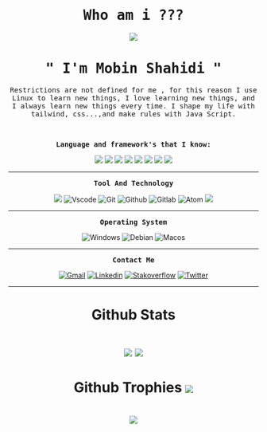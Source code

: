 <p align="center"><h1 align="center"><samp>Who am i ???</samp></h1></p>
<p align="center"><img src="https://user-images.githubusercontent.com/71524940/140406669-70728590-5b8b-4186-8fe9-36908a1bb3cc.gif"/></p>
<p align="center"><h1 align="center"><samp>" I'm Mobin Shahidi "</samp></h1></p>
<p align="center"><samp>Restrictions are not defined for me , for this reason I use Linux to learn new things, I love learning new things, and I always learn new things every time. I shape my life with tailwind, css...,and make rules with Java Script.</samp></p>
<br />
<p align="center"><samp><strong>Language and framework's that I know:</strong></samp></p>
<p align="center"> 
<img src="https://img.shields.io/badge/html5-%23E34F26.svg?style=flat-square&logo=html5&logoColor=white">
<img src="https://img.shields.io/badge/css3-%231572B6.svg?style=flat-square&logo=css3&logoColor=white">
<img src="https://img.shields.io/badge/javascript-%23323330.svg?style=flat-square&logo=javascript&logoColor=%23F7DF1E)">
<img src="https://img.shields.io/badge/java-%23ED8B00.svg?style=flat-square&logo=java&logoColor=white">
<img src="https://img.shields.io/badge/python-3670A0?style=flat-square&logo=python&logoColor=ffdd54">
<img src="https://img.shields.io/badge/tailwindcss-%2338B2AC.svg?style=flat-square&logo=tailwind-css&logoColor=white">
<img src="https://img.shields.io/badge/react-%2320232a.svg?style=flat-square&logo=react&logoColor=%2361DAFB">
<img src="https://img.shields.io/badge/jquery-%230769AD.svg?style=flat-square&logo=jquery&logoColor=white">
</p> 
<hr>
<p align="center"><samp><strong>Tool And Technology</strong></samp></p>
<p align="center">
  <img src="https://img.shields.io/badge/jira-%230A0FFF.svg?style=flat-square&logo=jira&logoColor=white">
  <img src="https://img.shields.io/badge/-vscode-black?style=for-the-badge&logo=Visual-Studio-Code&logoColor=blue" alt="Vscode" />
  <img src="https://img.shields.io/badge/-Git-gray?style=for-the-badge&logo=git" alt="Git" />
  <img src="https://img.shields.io/badge/-Github-black?style=for-the-badge&logo=github" alt="Github" />
  <img src="https://img.shields.io/badge/-Gitlab-darkorange?style=for-the-badge&logo=gitlab" alt="Gitlab" />
  <img src="https://img.shields.io/badge/-Atom-darkgreen?style=for-the-badge&logo=atom" alt="Atom" />
  <img src="https://img.shields.io/badge/Notion-%23000000.svg?style=flat-square&logo=notion&logoColor=white">
</p>
<hr>
<p align="center"><samp><strong>Operating System</strong></samp></p>
<p align="center">
  <img src="https://img.shields.io/badge/-Windows-white?style=for-the-badge&logo=windows&logoColor=blue" alt="Windows" />
  <img src="https://img.shields.io/badge/-Debian Based linuxs-darkred?style=for-the-badge&logo=debian" alt="Debian" />
  <img src="https://img.shields.io/badge/-Mac OS-purple?style=for-the-badge&logo=apple" alt="Macos" />
</p> 
<hr>
<p align="center"><samp><strong>Contact Me</strong></samp></p>
<p align="center"> 
<a href="https://mowbinsh@gmail.com/"><img src="https://img.shields.io/badge/-Gmail-red?style=for-the-badge&logo=gmail&logoColor=white" alt="Gmail" /></a>
<a href="https://www.linkedin.com/in/mobin-shahidi-bb7390166/"><img src="https://img.shields.io/badge/-Linkedin-blue?style=for-the-badge&logo=linkedin"alt="Linkedin"/></a>
<a href="https://stackoverflow.com/users/17703650/mobin-shahidi/"><img src="https://img.shields.io/badge/-Stackoverflow-white?style=for-the-badge&logo=stackoverflow" alt="Stakoverflow" /></a>
<a href="https://twitter.com/mobinshahiidi/"><img src="https://img.shields.io/badge/-Twitter-darkblue?style=for-the-badge&logo=twitter" alt="Twitter" /></a>
</p>
<hr>
<h1 align="center">Github Stats<h1/>
<p align="center">
<img align="center" src="https://github-readme-stats.vercel.app/api?username=mobinshahidi&theme=dark&hide_border=false&include_all_commits=true&count_private=true">
<img align="center" src="https://github-readme-stats.vercel.app/api/top-langs/?username=mobinshahidi&theme=dark&hide_border=false&include_all_commits=true&count_private=true&layout=compact">
<p/>
<h1 align="center">Github Trophies
<img align="center" src="https://github-profile-trophy.vercel.app/?username=mobinshahidi&theme=&no-frame=false&no-bg=true&margin-w=4">
<h1/>
<p align="center">
<img align="center" src="https://visitcount.itsvg.in/api?id=mobinshahidi&icon=0&color=6">
<p/>
